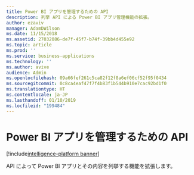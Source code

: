 ```yaml
---
title: Power BI アプリを管理するための API
description: 列挙 API による Power BI アプリ管理機能の拡張。
author: ezaviv
manager: AdamDWilson
ms.date: 11/15/2018
ms.assetid: 27032086-de7f-45f7-b74f-39bb4d455e92
ms.topic: article
ms.prod: ''
ms.service: business-applications
ms.technology: ''
ms.author: avive
audience: Admin
ms.openlocfilehash: 09a66fef261c5ca82f12f8a6ef06cf52f95f0434
ms.sourcegitcommit: 0c8ca4eaf47f7f4b83f1b544b910e7cac92bd1f0
ms.translationtype: HT
ms.contentlocale: ja-JP
ms.lasthandoff: 01/10/2019
ms.locfileid: "199484"
---
```

# <a name="apis-to-manage-power-bi-apps"></a>Power BI アプリを管理するための API

[!include[intelligence-platform banner](../../includes/intelligence-platform.md)]

API によって Power BI アプリとその内容を列挙する機能を拡張します。
